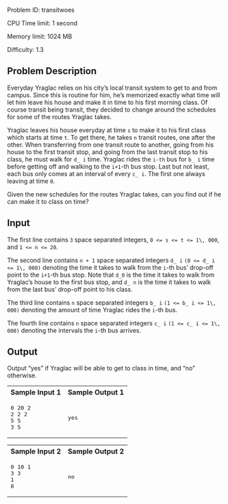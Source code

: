 Problem ID:  transitwoes

CPU Time limit:  1 second

Memory limit:  1024 MB

Difficulty:  1.3

## Problem Description 

Everyday Yraglac relies on his city’s local transit system
    to get to and from campus. Since this is routine for him, he’s
    memorized exactly what time will let him leave his house and
    make it in time to his first morning class. Of course transit
    being transit, they decided to change around the schedules for
    some of the routes Yraglac takes.

Yraglac leaves his house everyday at time `s` to make it to his first class
    which starts at time `t`.
    To get there, he takes `n`
    transit routes, one after the other. When transferring from one
    transit route to another, going from his house to the first
    transit stop, and going from the last transit stop to his
    class, he must walk for `d_
    i` time. Yraglac rides the `i-th` bus for `b_ i` time before getting off and
    walking to the `i+1`-th
    bus stop. Last but not least, each bus only comes at an
    interval of every `c_ i`.
    The first one always leaving at time `0`.

Given the new schedules for the routes Yraglac takes, can
    you find out if he can make it to class on time?

## Input

The first line contains `3` space separated integers,
    `0 <= s <= t <= 1\,
    000`, and `1 <= n <=
    20`.

The second line contains `n +
    1` space separated integers `d_ i` `(0 <= d_ i <= 1\, 000)` denoting
    the time it takes to walk from the `i`-th bus’ drop-off point to the
    `i+1`-th bus stop. Note
    that `d_0` is the time it
    takes to walk from Yraglac’s house to the first bus stop, and
    `d_ n` is the time it
    takes to walk from the last bus’ drop-off point to his
    class.

The third line contains `n` space separated integers
    `b_ i` `(1 <= b_ i <= 1\, 000)` denoting
    the amount of time Yraglac rides the `i`-th bus.

The fourth line contains `n` space separated integers
    `c_ i` `(1 <= c_ i <= 1\, 000)` denoting
    the intervals the `i`-th
    bus arrives.

## Output

Output “yes” if Yraglac will be able to get to class in
    time, and “no” otherwise.


<table class="sample" summary="sample data">
<tr>
<th>Sample Input 1</th>
<th>Sample Output 1</th>
</tr>
<tr>
<td>
<pre>0 20 2
2 2 2
5 5
3 5
</pre>
</td>
<td>
<pre>yes
</pre>
</td>
</tr>
</table>

<table class="sample" summary="sample data">
<tr>
<th>Sample Input 2</th>
<th>Sample Output 2</th>
</tr>
<tr>
<td>
<pre>0 10 1
3 3
1
8
</pre>
</td>
<td>
<pre>no
</pre>
</td>
</tr>
</table>
